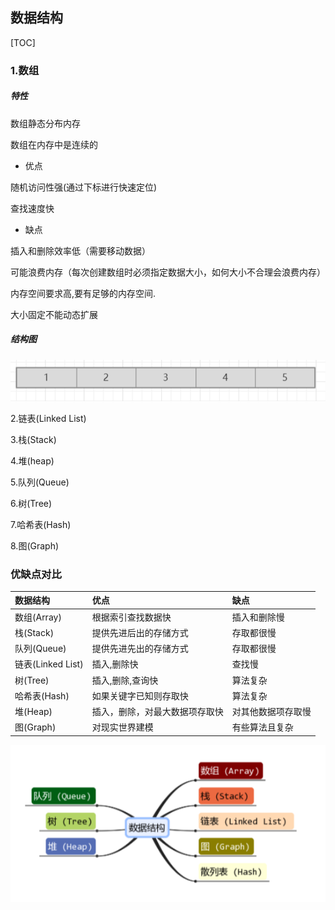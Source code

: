 ## 数据结构

\[TOC\]

### 1.数组

##### 特性

数组静态分布内存

数组在内存中是连续的

* 优点

随机访问性强\(通过下标进行快速定位\)

查找速度快

* 缺点

插入和删除效率低（需要移动数据）

可能浪费内存（每次创建数组时必须指定数据大小，如何大小不合理会浪费内存）

内存空间要求高,要有足够的内存空间.

大小固定不能动态扩展

##### 结构图

![](/assets/sjjg2.png)

2.链表\(Linked List\)

3.栈\(Stack\)

4.堆\(heap\)

5.队列\(Queue\)

6.树\(Tree\)

7.哈希表\(Hash\)

8.图\(Graph\)

### 优缺点对比

| 数据结构 | 优点 | 缺点 |
| :--- | :--- | :--- |
| 数组\(Array\) | 根据索引查找数据快 | 插入和删除慢 |
| 栈\(Stack\) | 提供先进后出的存储方式 | 存取都很慢 |
| 队列\(Queue\) | 提供先进先出的存储方式 | 存取都很慢 |
| 链表\(Linked List\) | 插入,删除快 | 查找慢 |
| 树\(Tree\) | 插入,删除,查询快 | 算法复杂 |
| 哈希表\(Hash\) | 如果关键字已知则存取快 | 算法复杂 |
| 堆\(Heap\) | 插入，删除，对最大数据项存取快 | 对其他数据项存取慢 |
| 图\(Graph\) | 对现实世界建模 | 有些算法且复杂 |

![](/assets/sjjg1.png)

